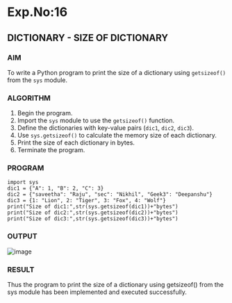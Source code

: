 
# Exp.No:16  
## DICTIONARY - SIZE OF DICTIONARY

### AIM  
To write a Python program to print the size of a dictionary using `getsizeof()` from the `sys` module.

### ALGORITHM

1. Begin the program.  
2. Import the `sys` module to use the `getsizeof()` function.  
3. Define the dictionaries with key-value pairs (`dic1`, `dic2`, `dic3`).  
4. Use `sys.getsizeof()` to calculate the memory size of each dictionary.  
5. Print the size of each dictionary in bytes.  
6. Terminate the program.

### PROGRAM

```
import sys
dic1 = {"A": 1, "B": 2, "C": 3} 
dic2 = {"saveetha": "Raju", "sec": "Nikhil", "Geek3": "Deepanshu"}
dic3 = {1: "Lion", 2: "Tiger", 3: "Fox", 4: "Wolf"}
print("Size of dic1:",str(sys.getsizeof(dic1))+"bytes")
print("Size of dic2:",str(sys.getsizeof(dic2))+"bytes") 
print("Size of dic3:",str(sys.getsizeof(dic3))+"bytes")
```

### OUTPUT
![image](https://github.com/user-attachments/assets/a230c057-d85a-4716-9c22-c3131fd19eaa)

### RESULT
Thus the program to print the size of a dictionary using getsizeof() from the sys module has been implemented and executed successfully.
